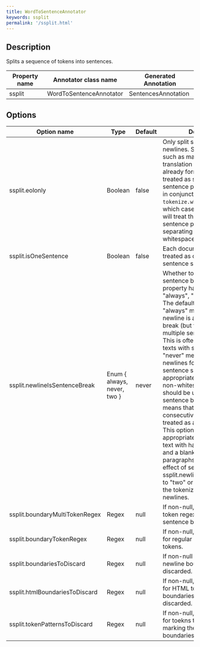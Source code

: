 ```yaml
---
title: WordToSentenceAnnotator
keywords: ssplit
permalink: '/ssplit.html'
---
```


## Description

Splits a sequence of tokens into sentences.

| Property name | Annotator class name | Generated Annotation |
| --- | --- | --- |
| ssplit | WordToSentenceAnnotator | SentencesAnnotation |

## Options

| Option name | Type | Default | Description |
| --- | --- | --- | --- |
| ssplit.eolonly | Boolean | false | Only split sentences on newlines. Suitable for input such as many machine translation datasets which are already formatted to be treated as strictly one sentence per line. Works well in conjunction with `-tokenize.whitespace true`, in which case StanfordCoreNLP will treat the input as one sentence per line, only separating words on whitespace. |
| ssplit.isOneSentence | Boolean | false | Each document is to be treated as one sentence, no sentence splitting at all. |
| ssplit.newlineIsSentenceBreak | Enum { always, never, two } | never| Whether to treat newlines as sentence breaks.  This property has 3 legal values: "always", "never", or "two". The default is "never".  "always" means that a newline is always a sentence break (but there still may be multiple sentences per line). This is often appropriate for texts with soft line breaks. "never" means to ignore newlines for the purpose of sentence splitting. This is appropriate when just the non-whitespace characters should be used to determine sentence breaks. "two" means that two or more consecutive newlines will be treated as a sentence break. This option can be appropriate when dealing with text with hard line breaking, and a blank line between paragraphs. **Note**: A side-effect of setting ssplit.newlineIsSentenceBreak to "two" or "always" is that the tokenizer will tokenize newlines. |
| ssplit.boundaryMultiTokenRegex | Regex | null | If non-null, value is a multi-token regex that will match sentence boundaries. |
| ssplit.boundaryTokenRegex | Regex | null | If non-null, value is a regex for regular sentence boundary tokens. |
| ssplit.boundariesToDiscard | Regex | null | If non-null value is a regex for newline boundaries which are discarded. |
| ssplit.htmlBoundariesToDiscard | Regex | null | If non-null, value is a regex for HTML tokens treated as boundaries, which are discarded. |
| ssplit.tokenPatternsToDiscard | Regex | null | If non-null, value is a regex for toekns to discard without marking them as sentence boundaries. |
